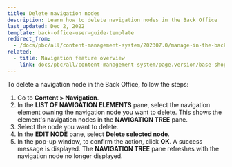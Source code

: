 ```yaml
---
title: Delete navigation nodes
description: Learn how to delete navigation nodes in the Back Office
last_updated: Dec 2, 2022
template: back-office-user-guide-template
redirect_from:
  - /docs/pbc/all/content-management-system/202307.0/manage-in-the-back-office/navigation/delete-navigation-nodes.html
related:
  - title: Navigation feature overview
    link: docs/pbc/all/content-management-system/page.version/base-shop/navigation-feature-overview.html
---
```


To delete a navigation node in the Back Office, follow the steps:

1. Go to **Content&nbsp;<span aria-label="and then">></span> Navigation**.
2. In the **LIST OF NAVIGATION ELEMENTS** pane, select the navigation element owning the navigation node you want to delete.
    This shows the element's navigation nodes in the **NAVIGATION TREE** pane.
3. Select the node you want to delete.
4. In the **EDIT NODE** pane, select **Delete selected node**.
5. In the pop-up window, to confirm the action, click **OK**.
  A success message is displayed. The **NAVIGATION TREE** pane refreshes with the navigation node no longer displayed.
